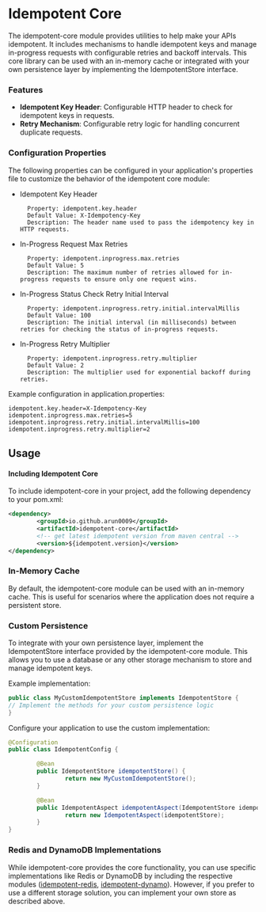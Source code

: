 # Idempotent Core
The idempotent-core module provides utilities to help make your APIs idempotent. It includes mechanisms to handle
idempotent keys and manage in-progress requests with configurable retries and backoff intervals. This core library
can be used with an in-memory cache or integrated with your own persistence layer by implementing the
IdempotentStore interface.

### Features

* **Idempotent Key Header**: Configurable HTTP header to check for idempotent keys in requests.
* **Retry Mechanism**: Configurable retry logic for handling concurrent duplicate requests.

### Configuration Properties
The following properties can be configured in your application's properties file to customize the behavior of the
idempotent core module:

* Idempotent Key Header

		Property: idempotent.key.header
		Default Value: X-Idempotency-Key
		Description: The header name used to pass the idempotency key in HTTP requests.

* In-Progress Request Max Retries

		Property: idempotent.inprogress.max.retries
		Default Value: 5
		Description: The maximum number of retries allowed for in-progress requests to ensure only one request wins.

* In-Progress Status Check Retry Initial Interval

		Property: idempotent.inprogress.retry.initial.intervalMillis
		Default Value: 100
		Description: The initial interval (in milliseconds) between retries for checking the status of in-progress requests.

* In-Progress Retry Multiplier

		Property: idempotent.inprogress.retry.multiplier
		Default Value: 2
		Description: The multiplier used for exponential backoff during retries.


Example configuration in application.properties:

```properties
idempotent.key.header=X-Idempotency-Key
idempotent.inprogress.max.retries=5
idempotent.inprogress.retry.initial.intervalMillis=100
idempotent.inprogress.retry.multiplier=2
```
## Usage

#### Including Idempotent Core

To include idempotent-core in your project, add the following dependency to your pom.xml:

```xml
<dependency>
		<groupId>io.github.arun0009</groupId>
		<artifactId>idempotent-core</artifactId>
		<!-- get latest idempotent version from maven central -->
		<version>${idempotent.version}</version>
</dependency>
```

### In-Memory Cache

By default, the idempotent-core module can be used with an in-memory cache. This is useful for scenarios where the
application does not require a persistent store.

### Custom Persistence
To integrate with your own persistence layer, implement the IdempotentStore interface provided by the idempotent-core module.
This allows you to use a database or any other storage mechanism to store and manage idempotent keys.

Example implementation:

```java
public class MyCustomIdempotentStore implements IdempotentStore {
// Implement the methods for your custom persistence logic
}
```

Configure your application to use the custom implementation:

```java
@Configuration
public class IdempotentConfig {

		@Bean
		public IdempotentStore idempotentStore() {
				return new MyCustomIdempotentStore();
		}

		@Bean
		public IdempotentAspect idempotentAspect(IdempotentStore idempotentStore) {
				return new IdempotentAspect(idempotentStore);
		}
}
```

### Redis and DynamoDB Implementations
While idempotent-core provides the core functionality, you can use specific implementations like Redis or DynamoDB
by including the respective modules ([idempotent-redis](../idempotent-redis), [idempotent-dynamo](../idempotent-dynamo)).
However, if you prefer to use a different storage solution, you can implement your own store as described above.
